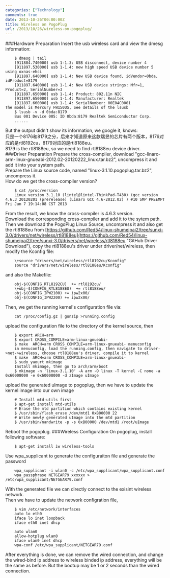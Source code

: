 ```yaml
---
categories: ["Technology"]
comments: true
date: 2013-10-26T00:00:00Z
title: Wireless on PogoPlug
url: /2013/10/26/wireless-on-pogoplug/
---
```


###Hardware Preparation
Insert the usb wireless card and view the dmesg information:

```
	$ dmesg | tail
	[911884.740000] usb 1-1.3: USB disconnect, device number 4
	[911897.530000] usb 1-1.4: new high speed USB device number 5 using oxnas-ehci
	[911897.640000] usb 1-1.4: New USB device found, idVendor=0bda, idProduct=8179
	[911897.640000] usb 1-1.4: New USB device strings: Mfr=1, Product=2, SerialNumber=3
	[911897.650000] usb 1-1.4: Product: 802.11n NIC
	[911897.650000] usb 1-1.4: Manufacturer: Realtek
	[911897.660000] usb 1-1.4: SerialNumber: 00E04C0001
The model is Mercury FW150US, See details of the lsusb
	$ lsusb -v -d 0bda:8179
	Bus 001 Device 005: ID 0bda:8179 Realtek Semiconductor Corp. 
	......
```

But the output didn't show its information, we google it, knows:   
只是一个8176和8179之分，后来才知道原来这款瑞昱的芯片有两个版本，8176对应的是rtl8192cu，8179对应的是rtl8188eu。   
8179 is the rtl8188eu, so we need to find rtl8188eu device driver.   
###Driver Preparation
Prepare the cross-compiler, download "gcc-linaro-arm-linux-gnueabi-2012.02-20120222_linux.tar.bz2", uncompress it and add it into your system path.    
Prepare the Linux source code, named "linux-3.1.10.pogoplug.tar.bz2", uncompress it.    
How do we get the cross-compiler version?  

```
	$ cat /proc/version
	Linux version 3.1.10 (lintel@lintel-ThinkPad-T430) (gcc version 4.6.3 20120201 (prerelease) (Linaro GCC 4.6-2012.02) ) #10 SMP PREEMPT Fri Jun 7 19:14:08 CST 2013
```

From the result, we know the cross-compiler is 4.6.3 version.   
Download the corresponding cross-compiler and add it to the sytem path. Then we download the PogoPlug Linux Source, uncompress it and also get the rtl8188eu from [https://github.com/Red54/linux-shumeipai2/tree/sunxi-3.0/drivers/net/wireless/rtl8188eu](https://github.com/Red54/linux-shumeipai2/tree/sunxi-3.0/drivers/net/wireless/rtl8188eu "GitHub Driver Download"), copy the rtl8188eu's driver under driver/net/wireless, then modify the Kconfig file:  

```
	\+source "drivers/net/wireless/rtl8192cu/Kconfig"
	source "drivers/net/wireless/rtl8188eu/Kconfig"
```

and also the Makefile:

```
	obj-$(CONFIG_RTL8192CU)  += rtl8192cu/
	\+obj-$(CONFIG_RTL8188EU)  += rtl8188eu/
	obj-$(CONFIG_IPW2100) += ipw2x00/
	obj-$(CONFIG_IPW2200) += ipw2x00/
```

Then, we get the running kernel's configuration file via:

```
	cat /proc/config.gz | gunzip >running.config
```

upload the configuration file to the directory of the kernel source, then

```
	$ export ARCH=arm
	$ export CROSS_COMPILE=arm-linux-gnueabi-
	$ make  ARCH=arm CROSS_COMPILE=arm-linux-gnueabi- menuconfig
	in menuconfig, load the running.config, then navigate to driver->net->wireless, choose rtl8188eu's driver, compile it to kernel
	$ make  ARCH=arm CROSS_COMPILE=arm-linux-gnueabi-
	$ sudo yaourt mkimage
	Install mkimage, then go to arch/arm/boot
	$ mkimage -n 'linux-3.1.10' -A arm -O linux -T kernel -C none -a 0x60008000 -e 0x60008000 -d zImage uImage
```

upload the generated uImage to pogoplug, then we have to update the kernel image into our own image

```
	# Install mtd-utils first
	$ apt-get install mtd-utils
	# Erase the mtd partition which contains existing kernel
	$ /usr/sbin/flash_erase /dev/mtd1 0xB00000 22
	# Write newly generated uImage into the mtd partition
	$ /usr/sbin/nandwrite -p -s 0xB00000 /dev/mtd1 /root/uImage	
```

Reboot the pogoplug.
###Wireless Configuration
On pogoplug, install following software:

```
	$ apt-get install iw wireless-tools 
```

Use wpa_supplicant to generate the configuraiton file and generate the password

```
	wpa_supplicant -i wlan0 -c /etc/wpa_supplicant/wpa_supplicant.conf
	wpa_passphrase NETGEAR79 xxxxxx > /etc/wpa_supplicant/NETGEAR79.conf
```

With the generated file we can directly connect to the exisint wireless network.   
Then we have to update the network configration file,  

```
	$ vim /etc/network/interfaces
	auto lo eth0
	iface lo inet loopback
	iface eth0 inet dhcp
	
	auto wlan0
	allow-hotplug wlan0
	iface wlan0 inet dhcp
	wpa-conf /etc/wpa_supplicant/NETGEAR79.conf
```

After everything is done, we can remove the wired connection, and change the wired-bind ip address to wireless binded ip address, everything will be the same as before. But the bootup may be 1 or 2 seconds than the wired connection. 	
